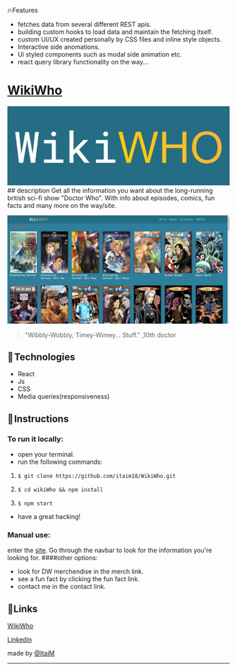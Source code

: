 🔥 Features
- fetches data from several different REST apis.
- building custom hooks to load data and maintain the fetching itself.
- custom UI/UX created personally by CSS files and inline style objects.
- Interactive side anomations.
- Ui styled components such as modal side animation etc.
- react query library functionality on the way...

# [WikiWho](https://wikiwho.netlify.app/)
 <img src="https://github.com/itaim18/WikiWho/blob/master/wikiwho-logo.jpeg" alt="logo" size="180" >
## description
Get all the information you want about the long-running british sci-fi show "Doctor Who". With info about episodes, comics, fun facts and many more on the way/site.

![](https://github.com/itaim18/WikiWho/blob/master/WikiWho-app.jpeg)
> "Wibbly-Wobbly, Timey-Wimey... Stuff." 
> ,10th doctor

## 🔧 Technologies
- React
- Js
- CSS
- Media queries(responsiveness)
## 📃 Instructions
### To run it locally:
- open your terminal.
- run the following commands:
1. `$ git clone https://github.com/itaim18/WikiWho.git`

2. `$ cd wikiWho && npm install`

3. `$ npm start`

- have a great hacking!

### Manual use:
enter the [site](https://wikiwho.netlify.app/home). Go through the navbar to look for the information you're looking for.
####other options: 
- look for DW merchendise in the merch link.
- see a fun fact by clicking the fun fact link.
- contact me in the contact link.

## 🔗Links
[WikiWho](https://wikiwho.netlify.app/)

[Linkedin](https://www.linkedin.com/in/itai-mizlish/)

made by [@ItaiM](https://github.com/itaim18)

----
